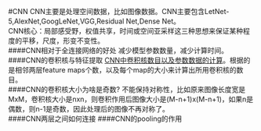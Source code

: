 #CNN
CNN主要是处理空间数据，比如图像数据。CNN主要包含LetNet-5,AlexNet,GoogLeNet,VGG,Residual Net,Dense Net。  
CNN核心：局部感受野，权值共享，时间或空间亚采样这三种思想来保证某种程度的平移，尺度，形变不变性。  
####CNN相对于全连接网络的好处
减少模型参数数量，减少计算时间。  
####CNN的卷积核与特征提取
[CNN中卷积核数目以及参数数据的计算](https://blog.csdn.net/yanzi6969/article/details/78019683)。根据的是相邻两层feature maps个数，以及每个map的大小来计算出所用卷积核的数目。  
####CNN的卷积核大小为啥是奇数?
不能保持对称性，比如原来图像长度宽是MxM，卷积核大小是nxn，则卷积作用后图像大小是(M-n+1)x(M-n+1)，如果n是偶数，则n-1是奇数，因此处理后的图像不再对称了。  
####CNN两层之间如何连接
####CNN的pooling的作用